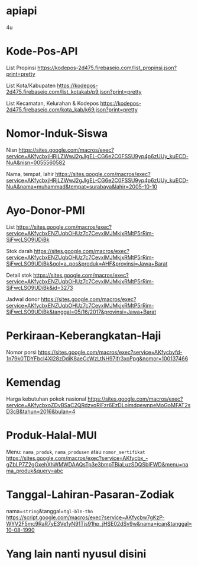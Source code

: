 # apiapi
4u

# Kode-Pos-API
List Propinsi
https://kodepos-2d475.firebaseio.com/list_propinsi.json?print=pretty

List Kota/Kabupaten
https://kodepos-2d475.firebaseio.com/list_kotakab/p9.json?print=pretty

List Kecamatan, Kelurahan & Kodepos
https://kodepos-2d475.firebaseio.com/kota_kab/k69.json?print=pretty

# Nomor-Induk-Siswa
Nisn
https://sites.google.com/macros/exec?service=AKfycbxjHRjLZWwJ2gJlgEL-CG6e2C0FSSU9yp4p6zUUy_kuECD-NuA&nisn=0055560582

Nama, tempat, lahir
https://sites.google.com/macros/exec?service=AKfycbxjHRjLZWwJ2gJlgEL-CG6e2C0FSSU9yp4p6zUUy_kuECD-NuA&nama=muhammad&tempat=surabaya&lahir=2005-10-10

# Ayo-Donor-PMI
List
https://sites.google.com/macros/exec?service=AKfycbxENZUqbOHUz7c7CevxlMJMkjxRMtP5rRim-SjFwcLSO9UDiBk

Stok darah
https://sites.google.com/macros/exec?service=AKfycbxENZUqbOHUz7c7CevxlMJMkjxRMtP5rRim-SjFwcLSO9UDiBk&gol=a_pos&produk=AHF&provinsi=Jawa+Barat

Detail stok
https://sites.google.com/macros/exec?service=AKfycbxENZUqbOHUz7c7CevxlMJMkjxRMtP5rRim-SjFwcLSO9UDiBk&id=3273

Jadwal donor
https://sites.google.com/macros/exec?service=AKfycbxENZUqbOHUz7c7CevxlMJMkjxRMtP5rRim-SjFwcLSO9UDiBk&tanggal=05/16/2017&provinsi=Jawa+Barat

# Perkiraan-Keberangkatan-Haji
Nomor porsi
https://sites.google.com/macros/exec?service=AKfycbyfd-1n79k0TDYFbcI4XI28zDdiK8aeCcWzLtNH97jfr3xoPpg&nomor=100137466

# Kemendag
Harga kebutuhan pokok nasional
https://sites.google.com/macros/exec?service=AKfycbxoZDvBSaC2QRdzvoRlFzr6EzDLoimdqewnpeMoGoMFAT2sD3cB&tahun=2016&bulan=4

# Produk-Halal-MUI
Menu: <code>nama_produk</code>, <code>nama_produsen</code> atau <code>nomor_sertifikat</code> <br>
https://sites.google.com/macros/exec?service=AKfycbx_-gZbLP7Z2gGxehXhWMWDAAQsTp3e3bmpTBiaLuzSDQSbIFWD&menu=nama_produk&query=abc

# Tanggal-Lahiran-Pasaran-Zodiak
nama=<code>string</code>&tanggal=<code>tgl-bln-thn</code><br>
https://script.google.com/macros/exec?service=AKfycbw7gKzP-WYV2F5mc9RaR7yE3Ve1yN91Tjs91hp_jHSE02dSv9w&nama=ican&tanggal=10-08-1990

# Yang lain nanti nyusul disini
